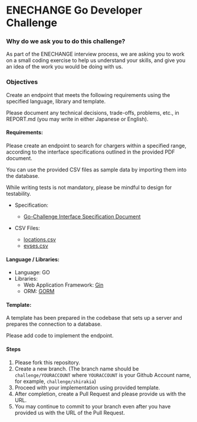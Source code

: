 ENECHANGE Go Developer Challenge
====

### Why do we ask you to do this challenge?

As part of the ENECHANGE interview process, we are asking you to work on a small coding exercise to help us understand your skills, and give you an idea of the work you would be doing with us.

### Objectives

Create an endpoint that meets the following requirements using the specified language, library and template.

Please document any technical decisions, trade-offs, problems, etc., in REPORT.md (you may write in either Japanese or English).

#### Requirements:
Please create an endpoint to search for chargers within a specified range, according to the interface specifications outlined in the provided PDF document.

You can use the provided CSV files as sample data by importing them into the database.

While writing tests is not mandatory, please be mindful to design for testability.

- Specification:
   - [Go-Challenge Interface Specification Document](./Go-Challenge%20Interface%20Specification%20Document.pdf)

- CSV Files:
    - [locations.csv](./sample/locations.csv)
    - [evses.csv](./sample/evses.csv)

#### Language / Libraries:
- Language: GO
- Libraries:
  - Web Application Framework: [Gin](https://gin-gonic.com/)
  - ORM: [GORM](https://gorm.io/)

#### Template:
A template has been prepared in the codebase that sets up a server and prepares the connection to a database.

Please add code to implement the endpoint.

#### Steps
1. Please fork this repository.
2. Create a new branch. (The branch name should be `challenge/YOURACCOUNT` where `YOURACCOUNT` is your Github Account name, for example, `challenge/shirakia`)
3. Proceed with your implementation using provided template.
4. After completion, create a Pull Request and please provide us with the URL.
5. You may continue to commit to your branch even after you have provided us with the URL of the Pull Request.